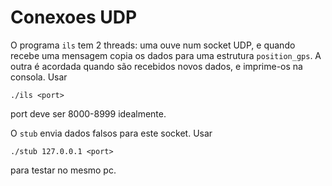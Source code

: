 # Conexoes UDP

O programa `ils` tem 2 threads: uma ouve num socket UDP, e quando recebe uma mensagem copia os dados para uma estrutura `position_gps`. A outra é acordada quando são recebidos novos dados, e imprime-os na consola.
Usar
```
./ils <port>
```
port deve ser 8000-8999 idealmente.


O `stub` envia dados falsos para este socket. Usar
```
./stub 127.0.0.1 <port>
```
para testar no mesmo pc.
